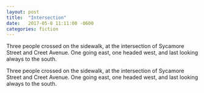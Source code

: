 ```yaml
---
layout: post
title:  "Intersection"
date:   2017-05-8 11:11:00 -0600
categories: fiction
---
```

Three people crossed on the sidewalk, at the intersection of Sycamore Street and Creet Avenue. One going east, one headed west, and last looking always to the south.



Three people crossed on the sidewalk, at the intersection of Sycamore Street and Creet Avenue. One going east, one headed west, and last looking always to the south.
